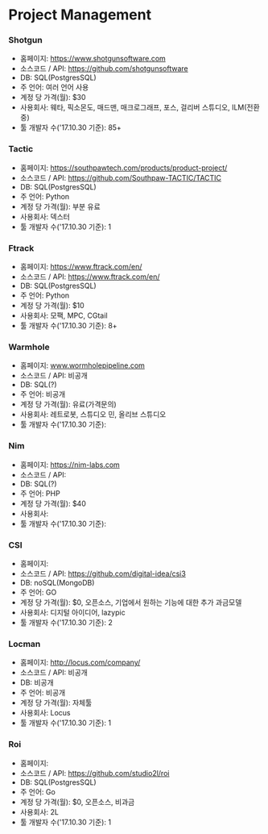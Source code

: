 # Project Management

### Shotgun
- 홈페이지: https://www.shotgunsoftware.com
- 소스코드 / API: https://github.com/shotgunsoftware
- DB: SQL(PostgresSQL)
- 주 언어: 여러 언어 사용
- 계정 당 가격(월): $30
- 사용회사: 웨타, 픽소몬도, 매드맨, 매크로그래프, 포스, 걸리버 스튜디오, ILM(전환중)
- 툴 개발자 수('17.10.30 기준): 85+

### Tactic
- 홈페이지: https://southpawtech.com/products/product-project/
- 소스코드 / API: https://github.com/Southpaw-TACTIC/TACTIC
- DB: SQL(PostgresSQL)
- 주 언어: Python
- 계정 당 가격(월): 부분 유료
- 사용회사: 덱스터
- 툴 개발자 수('17.10.30 기준): 1

### Ftrack
- 홈페이지: https://www.ftrack.com/en/
- 소스코드 / API: https://www.ftrack.com/en/
- DB: SQL(PostgresSQL)
- 주 언어: Python
- 계정 당 가격(월): $10
- 사용회사: 모팩, MPC, CGtail
- 툴 개발자 수('17.10.30 기준): 8+

### Warmhole
- 홈페이지: www.wormholepipeline.com
- 소스코드 / API: 비공개
- DB: SQL(?)
- 주 언어: 비공개
- 계정 당 가격(월): 유료(가격문의)
- 사용회사: 레트로봇, 스튜디오 민, 올리브 스튜디오
- 툴 개발자 수('17.10.30 기준):

### Nim
- 홈페이지: https://nim-labs.com
- 소스코드 / API:
- DB: SQL(?)
- 주 언어: PHP
- 계정 당 가격(월): $40
- 사용회사: 
- 툴 개발자 수('17.10.30 기준):

### CSI
- 홈페이지: 
- 소스코드 / API: https://github.com/digital-idea/csi3
- DB: noSQL(MongoDB)
- 주 언어: GO
- 계정 당 가격(월): $0, 오픈소스, 기업에서 원하는 기능에 대한 추가 과금모델
- 사용회사: 디지털 아이디어, lazypic
- 툴 개발자 수('17.10.30 기준): 2

### Locman
- 홈페이지: http://locus.com/company/
- 소스코드 / API: 비공개
- DB: 비공개
- 주 언어: 비공개
- 계정 당 가격(월): 자체툴
- 사용회사: Locus
- 툴 개발자 수('17.10.30 기준): 1

### Roi
- 홈페이지:
- 소스코드 / API: https://github.com/studio2l/roi
- DB: SQL(PostgresSQL)
- 주 언어: Go
- 계정 당 가격(월): $0, 오픈소스, 비과금
- 사용회사: 2L
- 툴 개발자 수('17.10.30 기준): 1
